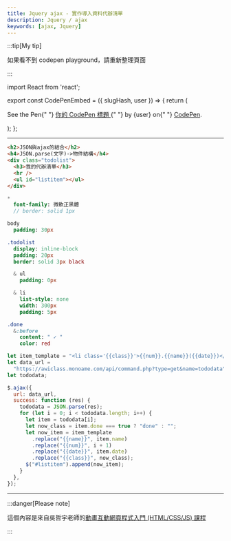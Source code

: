```yaml
---
title: Jquery ajax - 實作導入資料代辦清單
description: Jquery / ajax
keywords: [ajax, Jquery]
---
```


:::tip[My tip]

如果看不到 codepen playground，請重新整理頁面

:::

import React from 'react';

export const CodePenEmbed = ({ slugHash, user }) => {
return (

<p
className="codepen"
data-height="300"
data-default-tab="html,result"
data-slug-hash={slugHash}
data-user={user}
style={{ border: "2px solid #ccc", margin: "1em 0", padding: "1em" }} >
<span>
See the Pen{" "}
<a href={`https://codepen.io/${user}/pen/${slugHash}`}>
你的 CodePen 標題
</a>{" "}
by {user} on{" "}
<a href="https://codepen.io/">CodePen</a>.
</span>
<script async src="https://cpwebassets.codepen.io/assets/embed/ei.js"></script>
</p>
);
};

<CodePenEmbed slugHash="zxYPXXY" user="Retsnom" />

---

```html title="index.html"
<h2>JSON與ajax的結合</h2>
<h4>JSON.parse(文字)->物件結構</h4>
<div class="todolist">
  <h3>我的代辦清單</h3>
  <hr />
  <ul id="listitem"></ul>
</div>
```

```sass title="style.sass"
*
  font-family: 微軟正黑體
  // border: solid 1px

body
  padding: 30px

.todolist
  display: inline-block
  padding: 20px
  border: solid 3px black

  & ul
    padding: 0px

  & li
    list-style: none
    width: 300px
    padding: 5px

.done
  &:before
    content: " ✓ "
    color: red
```

```js title="script.js"
let item_template = "<li class='{{class}}'>{{num}}.{{name}}({{date}})</li>";
let data_url =
  "https://awiclass.monoame.com/api/command.php?type=get&name=tododata";
let tododata;

$.ajax({
  url: data_url,
  success: function (res) {
    tododata = JSON.parse(res);
    for (let i = 0; i < tododata.length; i++) {
      let item = tododata[i];
      let now_class = item.done === true ? "done" : "";
      let now_item = item_template
        .replace("{{name}}", item.name)
        .replace("{{num}}", i + 1)
        .replace("{{date}}", item.date)
        .replace("{{class}}", now_class);
      $("#listitem").append(now_item);
    }
  },
});
```

---

:::danger[Please note]

這個內容是來自吳哲宇老師的[動畫互動網頁程式入門 (HTML/CSS/JS) 課程](https://hahow.in/courses/56189df9df7b3d0b005c6639)

:::
